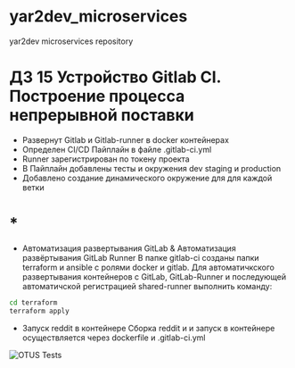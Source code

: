 # yar2dev_microservices
yar2dev microservices repository


# ДЗ 15 Устройство Gitlab CI. Построение процесса непрерывной поставки

- Развернут Gitlab и Gitlab-runner в docker контейнерах
- Определен CI/CD Пайплайн в файле .gitlab-ci.yml
- Runner зарегистрирован по токену проекта
- В Пайплайн добавлены тесты и окружения dev staging и production
- Добавлено создание динамического окружение для для каждой ветки

# *
- Автоматизация развертывания GitLab & Автоматизация развёртывания GitLab Runner
В папке gitlab-ci созданы папки terraform и ansible с ролями docker и gitlab.
Для автоматичкского развертывания контейнеров с GitLab, GitLab-Runner
и последующей автоматичской регистрацией shared-runner выполнить команду:
```sh
cd terraform
terraform apply
```

- Запуск reddit в контейнере
Сборка reddit  и и запуск в контейнере осуществляется через dockerfile и .gitlab-ci.yml

![OTUS Tests](https://github.com/Otus-DevOps-2021-08/yar2dev_microservices/actions/workflows/runtests.yml/badge.svg)
